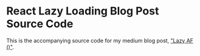 # React Lazy Loading Blog Post Source Code 

This is the accompanying source code for my medium blog post, ["Lazy AF ()"](https://levelup.gitconnected.com/object-indexing-in-react-269295e1eae2).
